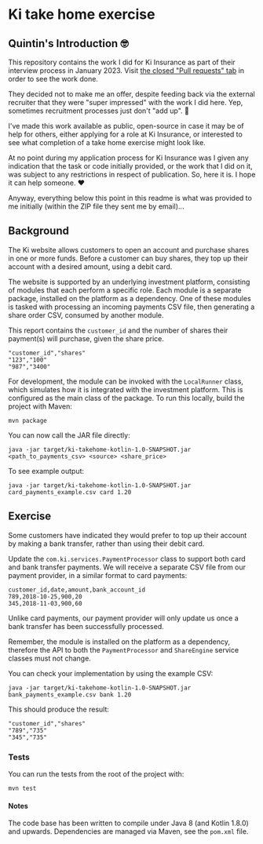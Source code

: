 # Ki take home exercise

## Quintin's Introduction :nerd_face:

This repository contains the work I did for Ki Insurance as part of their interview process in January 2023.
Visit [the closed "Pull requests" tab](https://github.com/QuintinWillison/ki-insurance-kotlin-take-home/pulls?q=is%3Apr+is%3Aclosed) in order to see the work done.

They decided not to make me an offer, despite feeding back via the external recruiter that they were "super impressed" with the work I did here.
Yep, sometimes recruitment processes just don't "add up". :shrug:

I've made this work available as public, open-source in case it may be of help for others, either applying for a role at Ki Insurance, or interested to see what completion of a take home exercise might look like.

At no point during my application process for Ki Insurance was I given any indication that the task or code initially provided, or the work that I did on it, was subject to any restrictions in respect of publication. So, here it is. I hope it can help someone. :heart:

Anyway, everything below this point in this readme is what was provided to me initially (within the ZIP file they sent me by email)...

## Background

The Ki website allows customers to open an account and purchase shares in one or more funds. Before a customer can buy shares, they top up their account with a desired amount, using a debit card.

The website is supported by an underlying investment platform, consisting of modules that each perform a specific role. Each module is a separate package, installed on the platform as a dependency. One of these modules is tasked with processing an incoming payments CSV file, then generating a share order CSV, consumed by another module.

This report contains the `customer_id` and the number of shares their payment(s) will purchase, given the share price.

```
"customer_id","shares"
"123","100"
"987","3400"
```

For development, the module can be invoked with the `LocalRunner` class, which simulates how it is integrated with the investment platform. This is configured as the main class of the package. To run this locally, build the project with Maven:

```
mvn package
```

You can now call the JAR file directly:

```
java -jar target/ki-takehome-kotlin-1.0-SNAPSHOT.jar <path_to_payments_csv> <source> <share_price>
```

To see example output:

```
java -jar target/ki-takehome-kotlin-1.0-SNAPSHOT.jar card_payments_example.csv card 1.20
```

## Exercise

Some customers have indicated they would prefer to top up their account by making a bank transfer, rather than using their debit card.

Update the `com.ki.services.PaymentProcessor` class to support both card and bank transfer payments. We will receive a separate CSV file from our payment provider, in a similar format to card payments:

```
customer_id,date,amount,bank_account_id
789,2018-10-25,900,20
345,2018-11-03,900,60
```

Unlike card payments, our payment provider will only update us once a bank transfer has been successfully processed.

Remember, the module is installed on the platform as a dependency, therefore the API to both the `PaymentProcessor` and `ShareEngine` service classes must not change.

You can check your implementation by using the example CSV:

```
java -jar target/ki-takehome-kotlin-1.0-SNAPSHOT.jar bank_payments_example.csv bank 1.20
```

This should produce the result:

```
"customer_id","shares"
"789","735"
"345","735"
```

### Tests

You can run the tests from the root of the project with:

```
mvn test
```

#### Notes

The code base has been written to compile under Java 8 (and Kotlin 1.8.0) and upwards. Dependencies are managed via Maven, see the `pom.xml` file.

